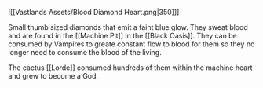 ![[Vastlands Assets/Blood Diamond Heart.png|350]]]

Small thumb sized diamonds that emit a faint blue glow. They sweat blood and are found in the [[Machine Pit]] in the [[Black Oasis]]. They can be consumed by Vampires to greate constant flow to blood for them so they no longer need to consume the blood of the living. 

The cactus [[Lorde]] consumed hundreds of them within the machine heart and grew to become a God.